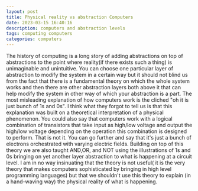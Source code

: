 ```yaml
---
layout: post
title: Physical reality vs abstraction Computers
date: 2023-03-15 16:40:16
description: computers and abstraction levels
tags: computing computers
categories: computers
---
```


The history of computing is a long story of adding abstractions on top of abstractions to the point where reality(if there exists such a thing) is unimaginable and unintuitive.
You can choose one particular layer of abstraction to modify the system in a certain way but it should not blind us from the fact that there is a fundamental theory on which the whole system works and then there are other abstraction layers both above it that can help modify the system in other way of which your abstraction is a part.
The most misleading explanation of how computers work is the cliched "oh it is just bunch of 1s and 0s".
I think what they forgot to tell us is that this explanation was built on a theoretical interpretation of a physical phenomenon.
You could also say that computers work with a logical combination of transistors that take input as high/low voltage and output the high/low voltage depending on the operation this combination is designed to perform. That is not it. You can go further and say that it's just a bunch of electrons orchestrated with varying electric fields. Building on top of this theory we are also taught AND,OR, and NOT using the illustrations of 1s and 0s bringing on yet another layer abstraction to what is happening at a circuit level.
I am in no way insinuating that the theory is not useful( it is the very theory that makes computers sophisticated by bringing in high level programming languages) but that we shouldn't use this theory to explain (in a hand-waving way) the physical reality of what is happening. 